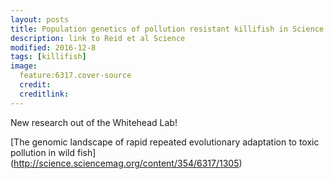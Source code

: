 ```yaml
---
layout: posts
title: Population genetics of pollution resistant killifish in Science 
description: link to Reid et al Science
modified: 2016-12-8
tags: [killifish]
image:
  feature:6317.cover-source 
  credit: 
  creditlink: 
---
```

New research out of the Whitehead Lab!

[The genomic landscape of rapid repeated evolutionary adaptation to toxic pollution in wild fish] (http://science.sciencemag.org/content/354/6317/1305)
